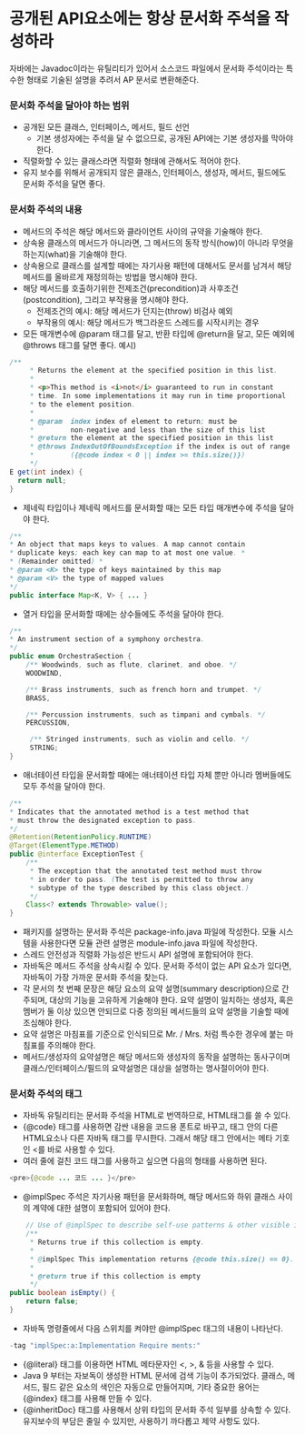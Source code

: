 # 공개된 API요소에는 항상 문서화 주석을 작성하라

자바에는 Javadoc이라는 유틸리티가 있어서 소스코드 파일에서 문서화 주석이라는 특수한 형태로 기술된 설명을 추려서 AP 문서로 변환해준다.



### 문서화 주석을 달아야 하는 범위

* 공개된 모든 클래스, 인터페이스, 메서드, 필드 선언
  * 기본 생성자에는 주석을 달 수 없으므로, 공개된 API에는 기본 생성자를 막아야 한다.
* 직렬화할 수 있는 클래스라면 직렬화 형태에 관해서도 적어야 한다.
* 유지 보수를 위해서 공개되지 않은 클래스, 인터페이스, 생성자, 메서드, 필드에도 문서화 주석을 달면 좋다.



### 문서화 주석의 내용


* 메서드의 주석은 해당 메서드와 클라이언트 사이의 규약을 기술해야 한다.
* 상속용 클래스의 메서드가 아니라면, 그 메서드의 동작 방식(how)이 아니라 무엇을 하는지(what)을 기술해야 한다.
* 상속용으로 클래스를 설계할 때에는 자기사용 패턴에 대해서도 문서를 남겨서 해당 메서드를 올바르게 재정의하는 방법을 명시해야 한다.
* 해당 메서드를 호출하기위한 전제조건(precondition)과 사후조건(postcondition), 그리고 부작용을 명시해야 한다.
  * 전제조건의 예시: 해당 메서드가 던지는(throw) 비검사 예외
  * 부작용의 예시: 해당 메서드가 백그라운드 스레드를 시작시키는 경우
* 모든 매개변수에 @param 태그를 달고, 반환 타입에 @return을 달고, 모든 예외에 @throws 태그를 달면 좋다.
예시)
```java
/**
     * Returns the element at the specified position in this list.
     *
     * <p>This method is <i>not</i> guaranteed to run in constant
     * time. In some implementations it may run in time proportional
     * to the element position.
     *
     * @param  index index of element to return; must be
     *         non-negative and less than the size of this list
     * @return the element at the specified position in this list
     * @throws IndexOutOfBoundsException if the index is out of range
     *         ({@code index < 0 || index >= this.size()})
     */
E get(int index) {
  return null;
}

```
* 제네릭 타입이나 제네릭 메서드를 문서화할 때는 모든 타입 매개변수에 주석을 달아야 한다.
```java
/**
* An object that maps keys to values. A map cannot contain
* duplicate keys; each key can map to at most one value. *
* (Remainder omitted) *
* @param <K> the type of keys maintained by this map
* @param <V> the type of mapped values
*/
public interface Map<K, V> { ... }
```
* 열거 타입을 문서화할 때에는 상수들에도 주석을 달아야 한다.
```java
/**
* An instrument section of a symphony orchestra.
*/
public enum OrchestraSection {
    /** Woodwinds, such as flute, clarinet, and oboe. */
    WOODWIND,

    /** Brass instruments, such as french horn and trumpet. */
    BRASS,

    /** Percussion instruments, such as timpani and cymbals. */
    PERCUSSION,

     /** Stringed instruments, such as violin and cello. */
     STRING;
}
```
* 애너테이션 타입을 문서화할 때에는 애너테이션 타입 자체 뿐만 아니라 멤버들에도 모두 주석을 달아야 한다.
```java
/**
* Indicates that the annotated method is a test method that
* must throw the designated exception to pass.
*/
@Retention(RetentionPolicy.RUNTIME)
@Target(ElementType.METHOD)
public @interface ExceptionTest {
    /**
     * The exception that the annotated test method must throw
     * in order to pass. (The test is permitted to throw any
     * subtype of the type described by this class object.)
     */
    Class<? extends Throwable> value();
}
```
* 패키지를 설명하는 문서화 주석은 package-info.java 파일에 작성한다. 모듈 시스템을 사용한다면 모듈 관련 설명은 module-info.java 파일에 작성한다.
* 스레드 안전성과 직렬화 가능성은 반드시 API 설명에 포함되어야 한다.
* 자바독은 메서드 주석을 상속시킬 수 있다. 문서화 주석이 없는 API 요소가 있다면, 자바독이 가장 가까운 문서화 주석을 찾는다.
* 각 문서의 첫 번째 문장은 해당 요소의 요약 설명(summary description)으로 간주되며, 대상의 기능을 고유하게 기술해야 한다. 요약 설명이 일치하는 생성자, 혹은 멤버가 둘 이상 있으면 안되므로 다중 정의된 메서드들의 요약  설명을 기술할 때에 조심해야 한다.
* 요약 설명은 마침표를 기준으로 인식되므로 Mr. / Mrs. 처럼 특수한 경우에 붙는 마침표를 주의해야 한다.
* 메서드/생성자의 요약설명은 해당 메서드와 생성자의 동작을 설명하는 동사구이며 클래스/인터페이스/필드의 요약설명은 대상을 설명하는 명사절이어야 한다.


### 문서화 주석의 태그

* 자바독 유틸리티는 문서화 주석을 HTML로 번역하므로, HTML태그를 쓸 수 있다.
* {@code} 태그를 사용하면 감싼 내용을 코드용 폰트로 바꾸고, 태그 안의 다른 HTML요소나 다른 자바독 태그를 무시한다. 그래서 해당 태그 안에서는 메타 기호인 \<를 바로 사용할 수 있다.
* 여러 줄에 걸친 코드 태그를 사용하고 싶으면 다음의 형태를 사용하면 된다.
```java
<pre>{@code ... 코드 ... }</pre> 
```
* @implSpec 주석은 자기사용 패턴을 문서화하며, 해당 메서드와 하위 클래스 사이의 계약에 대한 설명이 포함되어 있어야 한다.
```java
    // Use of @implSpec to describe self-use patterns & other visible implementation details. (Page 256)
    /**
     * Returns true if this collection is empty.
     *
     * @implSpec This implementation returns {@code this.size() == 0}.
     *
     * @return true if this collection is empty
     */
public boolean isEmpty() {
    return false;
}
```
* 자바독 명령줄에서 다음 스위치를 켜야만 @implSpec 태그의 내용이 나타난다.
```java
-tag "implSpec:a:Implementation Require ments:"
```
* {@literal} 태그를 이용하면 HTML 메타문자인 \<, \>, \& 등을 사용할 수 있다.
* Java 9 부터는 자보독이 생성한 HTML 문서에 검색 기능이 추가되었다. 클래스, 메서드, 필드 같은 요소의 색인은 자동으로 만들어지며, 기타 중요한 용어는 {@index} 태그를 사용해 만들 수 있다.
* {@inheritDoc} 태그를 사용해서 상위 타입의 문서화 주석 일부를 상속할 수 있다. 유지보수의 부담은 줄일 수 있지만, 사용하기 까다롭고 제약 사항도 있다.


